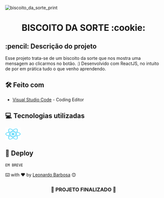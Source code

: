 ![biscoito_da_sorte_print](https://user-images.githubusercontent.com/87662269/198586359-66feeabe-aa59-4a86-9ad7-17bdf6b9eaa5.PNG)



<h1 align="center">
 BISCOITO DA SORTE :cookie:
</h1>

<h2>
  :pencil: Descrição do projeto
</h2>

<p>
Esse projeto trata-se de um biscoito da sorte que nos mostra uma mensagem ao clicarmos no botão. :)
Desenvolvido com ReactJS, no intuito de por em prática tudo o que venho aprendendo.
</p>

## 🛠️ Feito com
* [Visual Studio Code](https://code.visualstudio.com) - Coding Editor

## 💻 Tecnologias utilizadas
<div display="flex">
  <img align="center" alt="logo_react" height="40" width="50" src="https://raw.githubusercontent.com/devicons/devicon/master/icons/react/react-original.svg">
</div>

## :link: Deploy

```
EM BREVE
```

⌨️ with ❤️ by [Leonardo Barbosa](https://github.com/leonardojpereira) 😊

<h3 align="center">
  
  :construction: PROJETO FINALIZADO :construction:
  
</h3>
